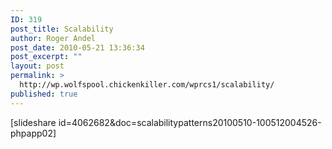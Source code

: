 ```yaml
---
ID: 319
post_title: Scalability
author: Roger Andel
post_date: 2010-05-21 13:36:34
post_excerpt: ""
layout: post
permalink: >
  http://wp.wolfspool.chickenkiller.com/wprcs1/scalability/
published: true
---
```

﻿[slideshare id=4062682&amp;doc=scalabilitypatterns20100510-100512004526-phpapp02]